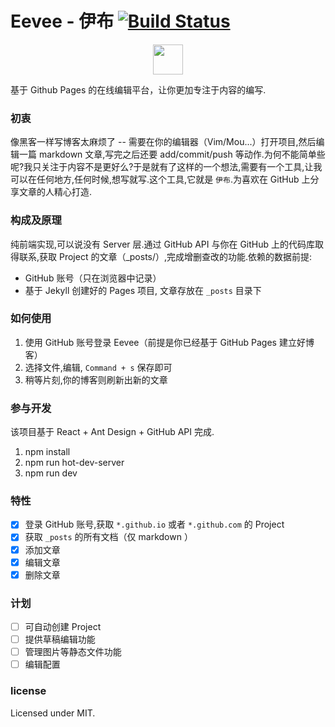 # Eevee - 伊布 [![Build Status](https://travis-ci.org/pizn/eevee.svg?branch=master)](https://travis-ci.org/pizn/eevee)

<p align="center">
  <a href="https://github.com/pizn/eevee">
    <img width="48" height="48" src="https://t.alipayobjects.com/images/rmsweb/T1EmVkXahfXXXXXXXX.png">
  </a>
</p>

基于 Github Pages 的在线编辑平台，让你更加专注于内容的编写.

### 初衷

像黑客一样写博客太麻烦了 -- 需要在你的编辑器（Vim/Mou...）打开项目,然后编辑一篇 markdown 文章,写完之后还要 add/commit/push 等动作.为何不能简单些呢?我只关注于内容不是更好么?于是就有了这样的一个想法,需要有一个工具,让我可以在任何地方,任何时候,想写就写.这个工具,它就是 `伊布`.为喜欢在 GitHub 上分享文章的人精心打造.

### 构成及原理

纯前端实现,可以说没有 Server 层.通过 GitHub API 与你在 GitHub 上的代码库取得联系,获取 Project 的文章（_posts/）,完成增删查改的功能.依赖的数据前提:

* GitHub 账号（只在浏览器中记录）
* 基于 Jekyll 创建好的 Pages 项目, 文章存放在 `_posts` 目录下

### 如何使用

1. 使用 GitHub 账号登录 Eevee（前提是你已经基于 GitHub Pages 建立好博客）
2. 选择文件,编辑, `Command + s` 保存即可
3. 稍等片刻,你的博客则刷新出新的文章

### 参与开发

该项目基于 React + Ant Design + GitHub API 完成.

1. npm install 
2. npm run hot-dev-server
3. npm run dev

### 特性

- [x] 登录 GitHub 账号,获取 `*.github.io` 或者 `*.github.com` 的 Project
- [x] 获取 `_posts` 的所有文档（仅 markdown ）
- [x] 添加文章
- [x] 编辑文章
- [x] 删除文章

### 计划

- [ ] 可自动创建 Project
- [ ] 提供草稿编辑功能
- [ ] 管理图片等静态文件功能
- [ ] 编辑配置

### license

Licensed under MIT.

